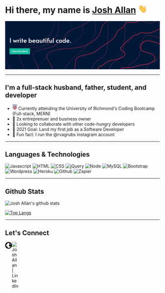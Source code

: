 # Hi there, my name is [Josh Allan][website] <img src="img/wave.gif" width="30px">

[![Header](img/header.png)](https://joshallan.dev)

---

## I'm a full-stack husband, father, student, and developer

- <img src="img/uofr.png" width="15px"> Currently attending the University of Richmond's Coding Bootcamp (Full-stack, MERN)
- 👔 2x entreprenuer and business owner
- 👯 Looking to collaborate with other code-hungry developers
- 🥅 2021 Goal: Land my first job as a Software Developer
- 🍗 Fun fact: I run the @rvagrubs instagram account

---

## Languages & Technologies

![Javascript](https://img.shields.io/badge/Code-Javascript-informational?style=flat&logo=javascript&logoColor=white&color=1ABC9B)
![HTML](https://img.shields.io/badge/Code-HTML-informational?style=flat&logo=html5&logoColor=white&color=1ABC9B)
![CSS](https://img.shields.io/badge/Code-CSS-informational?style=flat&logo=css3&logoColor=white&color=1ABC9B)
![jQuery](https://img.shields.io/badge/Code-jQuery-informational?style=flat&logo=jquery&logoColor=white&color=1ABC9B)
![Node](https://img.shields.io/badge/CLI-Node.js-informational?style=flat&logo=node.js&logoColor=white&color=1ABC9B)
![MySQL](https://img.shields.io/badge/Database-MySQL-informational?style=flat&logo=mysql&logoColor=white&color=1ABC9B)
![Bootstrap](https://img.shields.io/badge/Stack-Bootstrap-informational?style=flat&logo=bootstrap&logoColor=white&color=1ABC9B)
![Wordpress](https://img.shields.io/badge/Stack-Wordpress-informational?style=flat&logo=wordpress&logoColor=white&color=1ABC9B)
![Heroku](https://img.shields.io/badge/Stack-Heroku-informational?style=flat&logo=Heroku&logoColor=white&color=1ABC9B)
![Github](https://img.shields.io/badge/Stack-GitHub-informational?style=flat&logo=GitHub&logoColor=white&color=1ABC9B)
![Zapier](https://img.shields.io/badge/Integrations-Zapier-informational?style=flat&logo=Zapier&logoColor=white&color=1ABC9B)

<!-- ![MongoDB](https://img.shields.io/badge/Database-MongoDB-informational?style=flat&logo=MongoDB&logoColor=white&color=1ABC9B)
![React](https://img.shields.io/badge/Stack-React-informational?style=flat&logo=React&logoColor=white&color=1ABC9B) -->

---

## Github Stats

![Josh Allan's github stats](https://github-readme-stats.vercel.app/api?username=jallan07&show_icons=true)

[![Top Langs](https://github-readme-stats.vercel.app/api/top-langs/?username=jallan07)](https://github.com/anuraghazra/github-readme-stats)

---

## Let's Connect

[<img align="left" alt="joshallan.dev" width="22px" src="https://raw.githubusercontent.com/iconic/open-iconic/master/svg/globe.svg" />][website]
[<img align="left" alt="Josh Allan | LinkedIn" width="22px" src="https://cdn.jsdelivr.net/npm/simple-icons@v3/icons/linkedin.svg" />][linkedin]

<br />

[website]: https://joshallan.dev/
[linkedin]: https://www.linkedin.com/in/joshuamallan/
[email]: allan.josh07@gmail.com
